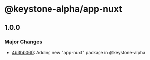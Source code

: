 # @keystone-alpha/app-nuxt

## 1.0.0

### Major Changes

- [4b3bb060](https://github.com/keystonejs/keystone-5/commit/4b3bb060): Adding new "app-nuxt" package in @keystone-alpha
